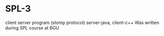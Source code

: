 # SPL-3
client server program (stomp protocol)
server-java, client-c++
Was written during SPL course at BGU
